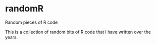# randomR
Random pieces of R code

This is a collection of random bits of R code that I have written over the years. 
